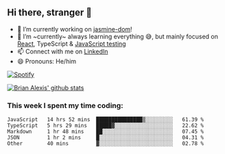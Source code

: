 ## Hi there, stranger 👋

- 🔭 I’m currently working on [jasmine-dom](https://github.com/testing-library/jasmine-dom)!
- 🌱 I’m ~currently~ always learning everything 😅, but mainly focused on [React](https://courseit.com.ar/cursos/frontend-avanzado-2020), TypeScript & [JavaScript testing](https://testingjavascript.com/)
- 📫 Connect with me on [LinkedIn](https://www.linkedin.com/in/brian-alexis/)
- 😄 Pronouns: He/him

[![Spotify](https://novatorem-nine-beige.vercel.app/api/spotify)](https://open.spotify.com/user/21ttbyunhf56rp6soqidgfk2q)

[![Brian Alexis' github stats](https://github-readme-stats-sepia-two.vercel.app/api?username=brrianalexis&show_icons=true&hide_border=true?count_private=true)](https://github.com/brrianalexis/github-readme-stats)

### This week I spent my time coding:
<!--START_SECTION:waka-->
```text
JavaScript   14 hrs 52 mins  ███████████████▒░░░░░░░░░   61.39 % 
TypeScript   5 hrs 29 mins   █████▓░░░░░░░░░░░░░░░░░░░   22.62 % 
Markdown     1 hr 48 mins    ██░░░░░░░░░░░░░░░░░░░░░░░   07.45 % 
JSON         1 hr 2 mins     █░░░░░░░░░░░░░░░░░░░░░░░░   04.31 % 
Other        40 mins         ▓░░░░░░░░░░░░░░░░░░░░░░░░   02.78 % 
```
<!--END_SECTION:waka-->
